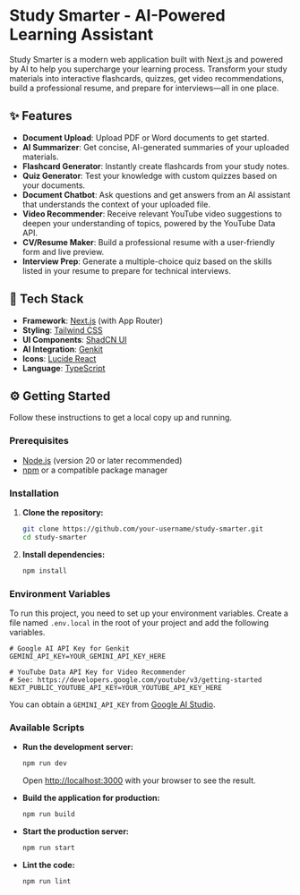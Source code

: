 # Study Smarter - AI-Powered Learning Assistant

Study Smarter is a modern web application built with Next.js and powered by AI to help you supercharge your learning process. Transform your study materials into interactive flashcards, quizzes, get video recommendations, build a professional resume, and prepare for interviews—all in one place.

## ✨ Features

- **Document Upload**: Upload PDF or Word documents to get started.
- **AI Summarizer**: Get concise, AI-generated summaries of your uploaded materials.
- **Flashcard Generator**: Instantly create flashcards from your study notes.
- **Quiz Generator**: Test your knowledge with custom quizzes based on your documents.
- **Document Chatbot**: Ask questions and get answers from an AI assistant that understands the context of your uploaded file.
- **Video Recommender**: Receive relevant YouTube video suggestions to deepen your understanding of topics, powered by the YouTube Data API.
- **CV/Resume Maker**: Build a professional resume with a user-friendly form and live preview.
- **Interview Prep**: Generate a multiple-choice quiz based on the skills listed in your resume to prepare for technical interviews.

## 🚀 Tech Stack

- **Framework**: [Next.js](https://nextjs.org/) (with App Router)
- **Styling**: [Tailwind CSS](https://tailwindcss.com/)
- **UI Components**: [ShadCN UI](https://ui.shadcn.com/)
- **AI Integration**: [Genkit](https://firebase.google.com/docs/genkit)
- **Icons**: [Lucide React](https://lucide.dev/)
- **Language**: [TypeScript](https://www.typescriptlang.org/)

## ⚙️ Getting Started

Follow these instructions to get a local copy up and running.

### Prerequisites

- [Node.js](https://nodejs.org/en) (version 20 or later recommended)
- [npm](https://www.npmjs.com/) or a compatible package manager

### Installation

1.  **Clone the repository:**
    ```bash
    git clone https://github.com/your-username/study-smarter.git
    cd study-smarter
    ```

2.  **Install dependencies:**
    ```bash
    npm install
    ```

### Environment Variables

To run this project, you need to set up your environment variables. Create a file named `.env.local` in the root of your project and add the following variables.

```env
# Google AI API Key for Genkit
GEMINI_API_KEY=YOUR_GEMINI_API_KEY_HERE

# YouTube Data API Key for Video Recommender
# See: https://developers.google.com/youtube/v3/getting-started
NEXT_PUBLIC_YOUTUBE_API_KEY=YOUR_YOUTUBE_API_KEY_HERE
```

You can obtain a `GEMINI_API_KEY` from [Google AI Studio](https://aistudio.google.com/app/apikey).

### Available Scripts

-   **Run the development server:**
    ```bash
    npm run dev
    ```
    Open [http://localhost:3000](http://localhost:3000) with your browser to see the result.

-   **Build the application for production:**
    ```bash
    npm run build
    ```

-   **Start the production server:**
    ```bash
    npm run start
    ```

-   **Lint the code:**
    ```bash
    npm run lint
    ```
